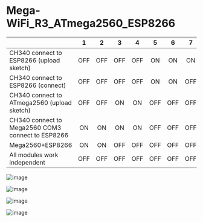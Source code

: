 # Mega-WiFi_R3_ATmega2560_ESP8266

|      | 1 |2 | 3 | 4 | 5 | 6 | 7 | 8 |
| :--- | :----: | :----: | :----: | :----: | :----: | :----: | :----: | :----: |
|  CH340 connect to ESP8266 (upload sketch)    | OFF | OFF | OFF | OFF | ON | ON | ON | OFF |
|  CH340 connect to ESP8266 (connect)          | OFF | OFF | OFF | OFF | ON | ON | OFF | OFF |
|  CH340 connect to ATmega2560 (upload sketch) | OFF | OFF | ON | ON | OFF | OFF | OFF | OFF |
|  CH340 connect to Mega2560 COM3 connect to ESP8266 | ON | ON | ON | ON | OFF | OFF | OFF | OFF |
|  Mega2560+ESP8266                            | ON | ON | OFF | OFF | OFF | OFF | OFF | OFF |
|  All modules work independent                | OFF | OFF | OFF | OFF | OFF | OFF | OFF | OFF |

![image](https://github.com/LilyGO/Mega-WiFi_R3_ATmega2560_ESP8266/blob/master/image/image1.jpg)

![image](https://github.com/LilyGO/Mega-WiFi_R3_ATmega2560_ESP8266/blob/master/image/image2.jpg)

![image](https://github.com/LilyGO/Mega-WiFi_R3_ATmega2560_ESP8266/blob/master/image/image3.jpg)

![image](https://github.com/LilyGO/Mega-WiFi_R3_ATmega2560_ESP8266/blob/master/image/image4.jpg)

